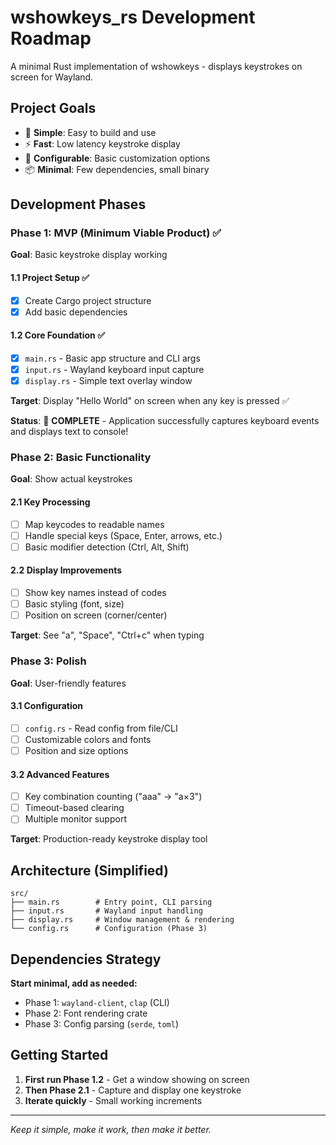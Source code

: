 # wshowkeys_rs Development Roadmap

A minimal Rust implementation of wshowkeys - displays keystrokes on screen for Wayland.

## Project Goals

- 🎯 **Simple**: Easy to build and use
- ⚡ **Fast**: Low latency keystroke display
- 🔧 **Configurable**: Basic customization options
- 📦 **Minimal**: Few dependencies, small binary

## Development Phases

### Phase 1: MVP (Minimum Viable Product) ✅
**Goal**: Basic keystroke display working

#### 1.1 Project Setup ✅
- [x] Create Cargo project structure
- [x] Add basic dependencies

#### 1.2 Core Foundation ✅
- [x] `main.rs` - Basic app structure and CLI args
- [x] `input.rs` - Wayland keyboard input capture
- [x] `display.rs` - Simple text overlay window

**Target**: Display "Hello World" on screen when any key is pressed ✅

**Status**: 🎉 **COMPLETE** - Application successfully captures keyboard events and displays text to console!

### Phase 2: Basic Functionality
**Goal**: Show actual keystrokes

#### 2.1 Key Processing
- [ ] Map keycodes to readable names
- [ ] Handle special keys (Space, Enter, arrows, etc.)
- [ ] Basic modifier detection (Ctrl, Alt, Shift)

#### 2.2 Display Improvements
- [ ] Show key names instead of codes
- [ ] Basic styling (font, size)
- [ ] Position on screen (corner/center)

**Target**: See "a", "Space", "Ctrl+c" when typing

### Phase 3: Polish
**Goal**: User-friendly features

#### 3.1 Configuration
- [ ] `config.rs` - Read config from file/CLI
- [ ] Customizable colors and fonts
- [ ] Position and size options

#### 3.2 Advanced Features
- [ ] Key combination counting ("aaa" → "a×3")
- [ ] Timeout-based clearing
- [ ] Multiple monitor support

**Target**: Production-ready keystroke display tool

## Architecture (Simplified)

```
src/
├── main.rs        # Entry point, CLI parsing
├── input.rs       # Wayland input handling
├── display.rs     # Window management & rendering
└── config.rs      # Configuration (Phase 3)
```

## Dependencies Strategy

**Start minimal, add as needed:**
- Phase 1: `wayland-client`, `clap` (CLI)
- Phase 2: Font rendering crate
- Phase 3: Config parsing (`serde`, `toml`)

## Getting Started

1. **First run Phase 1.2** - Get a window showing on screen
2. **Then Phase 2.1** - Capture and display one keystroke  
3. **Iterate quickly** - Small working increments

---

*Keep it simple, make it work, then make it better.*
